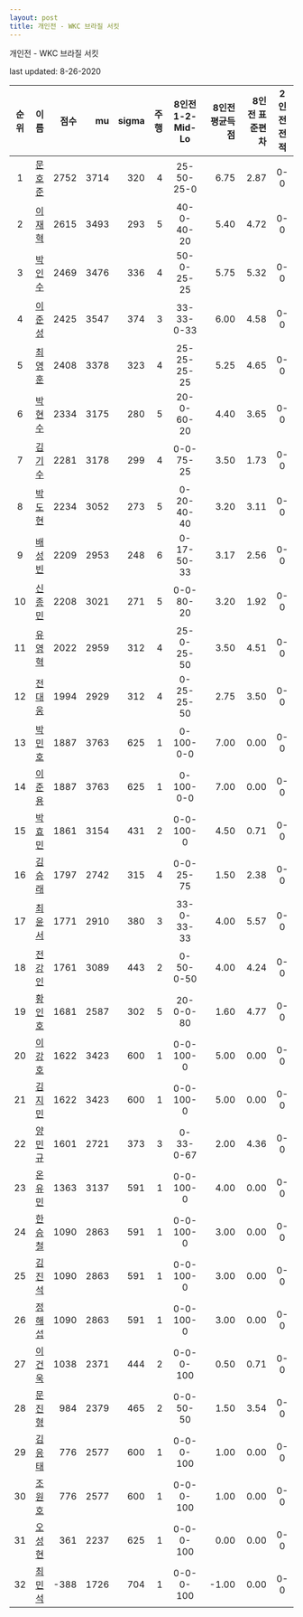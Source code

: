 ```yaml
---
layout: post
title: 개인전 - WKC 브라질 서킷
---
```



개인전 - WKC 브라질 서킷


last updated: 8-26-2020

| 순위 | 이름 | 점수 | mu | sigma | 주행 | 8인전 1-2-Mid-Lo | 8인전 평균득점 | 8인전 표준편차 | 2인전 전적 |
|:---:|:---:|---:|---:|---:|---:|:---:|---:|---:|:---:|
| 1 | [문호준](../munhojun) | 2752 | 3714 | 320 | 4 | 25-50-25-0 | 6.75 | 2.87 | 0-0 |
| 2 | [이재혁](../ijaehyeok) | 2615 | 3493 | 293 | 5 | 40-0-40-20 | 5.40 | 4.72 | 0-0 |
| 3 | [박인수](../bakinsu) | 2469 | 3476 | 336 | 4 | 50-0-25-25 | 5.75 | 5.32 | 0-0 |
| 4 | [이준성](../ijunseong) | 2425 | 3547 | 374 | 3 | 33-33-0-33 | 6.00 | 4.58 | 0-0 |
| 5 | [최영훈](../choiyeonghun) | 2408 | 3378 | 323 | 4 | 25-25-25-25 | 5.25 | 4.65 | 0-0 |
| 6 | [박현수](../bakhyeonsu) | 2334 | 3175 | 280 | 5 | 20-0-60-20 | 4.40 | 3.65 | 0-0 |
| 7 | [김기수](../gimgisu) | 2281 | 3178 | 299 | 4 | 0-0-75-25 | 3.50 | 1.73 | 0-0 |
| 8 | [박도현](../bakdohyeon) | 2234 | 3052 | 273 | 5 | 0-20-40-40 | 3.20 | 3.11 | 0-0 |
| 9 | [배성빈](../baeseongbin) | 2209 | 2953 | 248 | 6 | 0-17-50-33 | 3.17 | 2.56 | 0-0 |
| 10 | [신종민](../shinjongmin) | 2208 | 3021 | 271 | 5 | 0-0-80-20 | 3.20 | 1.92 | 0-0 |
| 11 | [유영혁](../yuyeonghyeok) | 2022 | 2959 | 312 | 4 | 25-0-25-50 | 3.50 | 4.51 | 0-0 |
| 12 | [전대웅](../jeondaewoong) | 1994 | 2929 | 312 | 4 | 0-25-25-50 | 2.75 | 3.50 | 0-0 |
| 13 | [박민호](../bakminho) | 1887 | 3763 | 625 | 1 | 0-100-0-0 | 7.00 | 0.00 | 0-0 |
| 14 | [이준용](../ijunyong) | 1887 | 3763 | 625 | 1 | 0-100-0-0 | 7.00 | 0.00 | 0-0 |
| 15 | [박효민](../bakhyomin) | 1861 | 3154 | 431 | 2 | 0-0-100-0 | 4.50 | 0.71 | 0-0 |
| 16 | [김승래](../gimseungrae) | 1797 | 2742 | 315 | 4 | 0-0-25-75 | 1.50 | 2.38 | 0-0 |
| 17 | [최윤서](../choiyunseo) | 1771 | 2910 | 380 | 3 | 33-0-33-33 | 4.00 | 5.57 | 0-0 |
| 18 | [전강인](../jeongangin) | 1761 | 3089 | 443 | 2 | 0-50-0-50 | 4.00 | 4.24 | 0-0 |
| 19 | [황인호](../hwanginho) | 1681 | 2587 | 302 | 5 | 20-0-0-80 | 1.60 | 4.77 | 0-0 |
| 20 | [이강호](../igangho) | 1622 | 3423 | 600 | 1 | 0-0-100-0 | 5.00 | 0.00 | 0-0 |
| 21 | [김지민](../gimjimin) | 1622 | 3423 | 600 | 1 | 0-0-100-0 | 5.00 | 0.00 | 0-0 |
| 22 | [양민규](../yangmingyu) | 1601 | 2721 | 373 | 3 | 0-33-0-67 | 2.00 | 4.36 | 0-0 |
| 23 | [온유민](../onyumin) | 1363 | 3137 | 591 | 1 | 0-0-100-0 | 4.00 | 0.00 | 0-0 |
| 24 | [한승철](../hanseungcheol) | 1090 | 2863 | 591 | 1 | 0-0-100-0 | 3.00 | 0.00 | 0-0 |
| 25 | [김진석](../gimjinseok) | 1090 | 2863 | 591 | 1 | 0-0-100-0 | 3.00 | 0.00 | 0-0 |
| 26 | [정해섭](../jeonghaeseop) | 1090 | 2863 | 591 | 1 | 0-0-100-0 | 3.00 | 0.00 | 0-0 |
| 27 | [이건욱](../igeonuk) | 1038 | 2371 | 444 | 2 | 0-0-0-100 | 0.50 | 0.71 | 0-0 |
| 28 | [문진형](../munjinhyeong) | 984 | 2379 | 465 | 2 | 0-0-50-50 | 1.50 | 3.54 | 0-0 |
| 29 | [김응태](../gimeungtae) | 776 | 2577 | 600 | 1 | 0-0-0-100 | 1.00 | 0.00 | 0-0 |
| 30 | [조원호](../jowonho) | 776 | 2577 | 600 | 1 | 0-0-0-100 | 1.00 | 0.00 | 0-0 |
| 31 | [오성현](../oseonghyeon) | 361 | 2237 | 625 | 1 | 0-0-0-100 | 0.00 | 0.00 | 0-0 |
| 32 | [최민석](../choiminseok) | -388 | 1726 | 704 | 1 | 0-0-0-100 | -1.00 | 0.00 | 0-0 |
